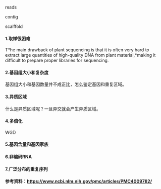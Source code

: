 reads 

contig 

scalffold



#### 1.取样很困难

T*he main drawback of plant sequencing is that it is often very hard to extract large quantities of high-quality DNA from plant material,*making it difficult to prepare proper libraries for sequencing. 

#### 2.基因组大小和复杂度

基因组大小和基因数量并不成正比，怎么鉴定基因和重复区域。

#### 3.异质区域

什么是异质区域呢？一旦异交就会产生异质区域。 

#### 4.多倍化

WGD

#### 5.基因含量和基因家族

#### 6.非编码RNA

#### 7.广泛分布的重复序列



#### 参考资料：https://www.ncbi.nlm.nih.gov/pmc/articles/PMC4009782/